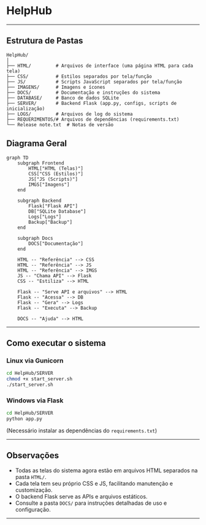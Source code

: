 # HelpHub

---

## Estrutura de Pastas

```
HelpHub/
│
├── HTML/         # Arquivos de interface (uma página HTML para cada tela)
├── CSS/          # Estilos separados por tela/função
├── JS/           # Scripts JavaScript separados por tela/função
├── IMAGENS/      # Imagens e ícones
├── DOCS/         # Documentação e instruções do sistema
├── DATABASE/     # Banco de dados SQLite
├── SERVER/       # Backend Flask (app.py, configs, scripts de inicialização)
├── LOGS/         # Arquivos de log do sistema
├── REQUERIMENTOS/# Arquivos de dependências (requirements.txt)
└── Release note.txt  # Notas de versão
```

## Diagrama Geral

```mermaid
graph TD
    subgraph Frontend
        HTML["HTML (Telas)"]
        CSS["CSS (Estilos)"]
        JS["JS (Scripts)"]
        IMGS["Imagens"]
    end

    subgraph Backend
        Flask["Flask API"]
        DB["SQLite Database"]
        Logs["Logs"]
        Backup["Backup"]
    end

    subgraph Docs
        DOCS["Documentação"]
    end

    HTML -- "Referência" --> CSS
    HTML -- "Referência" --> JS
    HTML -- "Referência" --> IMGS
    JS -- "Chama API" --> Flask
    CSS -- "Estiliza" --> HTML

    Flask -- "Serve API e arquivos" --> HTML
    Flask -- "Acessa" --> DB
    Flask -- "Gera" --> Logs
    Flask -- "Executa" --> Backup

    DOCS -- "Ajuda" --> HTML
```

---

## Como executar o sistema

### Linux via Gunicorn

```sh
cd HelpHub/SERVER
chmod +x start_server.sh
./start_server.sh
```

### Windows via Flask

```sh
cd HelpHub/SERVER
python app.py
```

(Necessário instalar as dependências do `requirements.txt`)

---

## Observações

- Todas as telas do sistema agora estão em arquivos HTML separados na pasta `HTML/`.
- Cada tela tem seu próprio CSS e JS, facilitando manutenção e customização.
- O backend Flask serve as APIs e arquivos estáticos.
- Consulte a pasta `DOCS/` para instruções detalhadas de uso e configuração.

---
